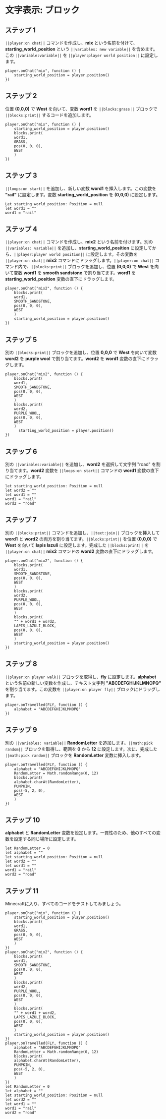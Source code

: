 # 文字表示: ブロック

## ステップ 1
``||player:on chat||`` コマンドを作成し、**mix** という名前を付けて、**starting_world_position** という ``||variables: new variable||`` を含めます。この ``||variable:variable||`` を ``||player:player world position||`` に設定します。

```blocks
player.onChat("mix", function () {
    starting_world_position = player.position()
})
```

## ステップ 2

位置 **(0,0,0)** で **West** を向いて、変数 **word1** を ``||blocks:grass||`` ブロックで ``||blocks:print||`` するコードを追加します。

```blocks
player.onChat("mix", function () {
    starting_world_position = player.position()
    blocks.print(
    word1,
    GRASS,
    pos(0, 0, 0),
    WEST
    )
})
```

## ステップ 3

``||loops:on start||`` を追加し、新しい変数 **word1** を挿入します。この変数を **"rail"** に設定します。変数 **starting_world_position** を **(0,0,0)** に設定します。

```blocks
Let starting_world_position: Position = null
let word1 = ""
word1 = "rail"
```

## ステップ 4

``||player:on chat||`` コマンドを作成し、**mix2** という名前を付けます。別の ``||variables: variable||`` を追加し、**starting_world_position** に設定してから、``||player:player world position||`` に設定します。その変数を ``||player:on chat||`` **mix2** コマンドにドラッグします。``||player:on chat||`` コマンド内で、``||blocks:print||`` ブロックを追加し、位置 **(0,0,0)** で **West** を向いて変数 **word1** を **smooth sandstone** で割り当てます。**word1** を **starting_world_position** 変数の直下にドラッグします。

```blocks
player.onChat("mix2", function () {
    blocks.print(
    word1,
    SMOOTH_SANDSTONE,
    pos(0, 0, 0),
    WEST
    )
    starting_world_position = player.position()
})
```

## ステップ 5

別の ``||blocks:print||`` ブロックを追加し、位置 **0,0,0** で **West** を向いて変数 **word2** を **purple wool** で割り当てます。**word2** を **word1** 変数の直下にドラッグします。

```blocks
player.onChat("mix2", function () {
    blocks.print(
    word1,
    SMOOTH_SANDSTONE,
    pos(0, 0, 0),
    WEST
    )
    blocks.print(
    word2,
    PURPLE_WOOL,
    pos(0, 0, 0),
    WEST
    )
      starting_world_position = player.position()
})
```

## ステップ 6

別の ``||variables:variable||`` を追加し、**word2** を選択して文字列 "road" を割り当てます。**word2** 変数を ``||loops:on start||`` コマンドの **word1** 変数の直下にドラッグします。

```blocks
let starting_world_position: Position = null
let word2 = ""
let word1 = ""
word1 = "rail"
word2 = "road"
```

## ステップ 7

別の ``||blocks:print||`` コマンドを追加し、``||text:join||`` ブロックを挿入して **word1** と **word2** の両方を割り当てます。``||blocks:print||`` を位置 **(0,0,0)** で **West** を向いて **lapis lazuli** に設定します。完成した ``||blocks:print||`` を ``||player:on chat||`` **mix2** コマンドの **word2** 変数の直下にドラッグします。

```blocks
player.onChat("mix2", function () {
    blocks.print(
    word1,
    SMOOTH_SANDSTONE,
    pos(0, 0, 0),
    WEST
    )
    blocks.print(
    word2,
    PURPLE_WOOL,
    pos(0, 0, 0),
    WEST
    )
    blocks.print(
    "" + word1 + word2,
    LAPIS_LAZULI_BLOCK,
    pos(0, 0, 0),
    WEST
    )
    starting_world_position = player.position()
})
```

## ステップ 8

``||player:on player walk||`` ブロックを取得し、**fly** に設定します。**alphabet** という名前の新しい変数を作成し、テキスト文字列 **"ABCDEFGHIJKLMNOPQ"** を割り当てます。この変数を ``||player:on player fly||`` ブロックにドラッグします。

```blocks
player.onTravelled(FLY, function () {
    alphabet = "ABCDEFGHIJKLMNOPQ"
})
```

## ステップ 9

別の ``||variables: variable||`` **RandomLetter** を追加します。``||math:pick random||`` ブロックを取得し、範囲を **0** から **12** に設定します。次に、完成した ``||math:pick random||`` ブロックを **RandomLetter** 変数に挿入します。


```blocks
player.onTravelled(FLY, function () {
    alphabet = "ABCDEFGHIJKLMNOPQ"
    RandomLetter = Math.randomRange(0, 12)
    blocks.print(
    alphabet.charAt(RandomLetter),
    PUMPKIN,
    pos(-5, 2, 0),
    WEST
    )
})
```

## ステップ 10

**alphabet** と **RandomLetter** 変数を設定します。一貫性のため、他のすべての変数を設定する同じ場所に設定します。

```blocks
let RandomLetter = 0
let alphabet = ""
let starting_world_position: Position = null
let word2 = ""
let word1 = ""
word1 = "rail"
word2 = "road"
```

## ステップ 11

Minecraftに入り、すべてのコードをテストしてみましょう。

```blocks
player.onChat("mix", function () {
    starting_world_position = player.position()
    blocks.print(
    word1,
    GRASS,
    pos(0, 0, 0),
    WEST
    )
})
player.onChat("mix2", function () {
    blocks.print(
    word1,
    SMOOTH_SANDSTONE,
    pos(0, 0, 0),
    WEST
    )
    blocks.print(
    word2,
    PURPLE_WOOL,
    pos(0, 0, 0),
    WEST
    )
    blocks.print(
    "" + word1 + word2,
    LAPIS_LAZULI_BLOCK,
    pos(0, 0, 0),
    WEST
    )
    starting_world_position = player.position()
})
player.onTravelled(FLY, function () {
    alphabet = "ABCDEFGHIJKLMNOPQ"
    RandomLetter = Math.randomRange(0, 12)
    blocks.print(
    alphabet.charAt(RandomLetter),
    PUMPKIN,
    pos(-5, 2, 0),
    WEST
    )
})
let RandomLetter = 0
let alphabet = ""
let starting_world_position: Position = null
let word2 = ""
let word1 = ""
word1 = "rail"
word2 = "road"
```